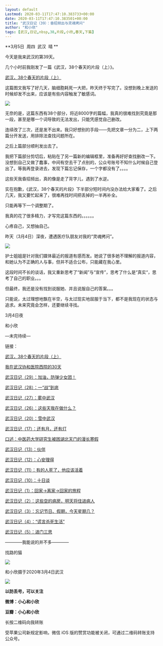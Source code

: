 ```yaml
---
layout: default
Lastmod: 2020-03-11T17:47:10.383733+00:00
date: 2020-03-11T17:47:10.383501+00:00
title: "武汉日记（39）：昏招频出与灵魂拷问"
author: "和小欣"
tags: [武汉,日记,nbsp,38,片段,小欣,春天,下篇]
---
```


**3月5日  周四  武汉  晴 **  

今天是我来武汉的第39天。

几个小时前我刚发了一篇《武汉，38个春天的片段（上）》。

[武汉，38个春天的片段（上）](http://mp.weixin.qq.com/s?__biz=MzA3NzQ3NTEwNQ==&mid=2651902462&idx=1&sn=a98bca50c6fcaf3e4047a4dfed3e1345&chksm=84b50db0b3c284a64fb46c597eac44c49ca5d874d8e69f1f6ffff8461e96d8903d52e20c98b4&scene=21#wechat_redirect)  

这篇图文我写了好几天，脑细胞耗死一大把，昨天终于写完了。没想到晚上发送的时候却发不出来，应该是有些内容触发了敏感词。

![](https://images.weserv.nl/?url=https%3A//mmbiz.qpic.cn/mmbiz_png/zJIL9v1Ym1UXANtsaC5Orh4YXeBWhXB914Giat1sw47WRE6zxGTk1cKJXnwRXghticFCN19HiadK3DRlib2dicTEA0A/640%3Fwx_fmt%3Dpng)

无奈的是，这篇东西有38个部分，将近8000字的篇幅，我真的很难找到究竟是那一段，甚至是哪一个词导致的无法发出，只能凭感觉自己删改。

连续改了三次，还是发不出来。我只好想别的手段——先把文章一分为二，上下两篇分开发送，用排除法查找问题所在。

之后上篇部分顺利发出去了。

我把下篇部分剪切后，粘贴在了另一篇新的编辑框里，准备再好好查找删改一下。没想到自己又做了蠢事，中间有空去干了点别的，公众号账号不知什么时候自己登出了。等我再登录进去，发现下篇忘记保存，一个字都没有了。。。。

这些天我昏招频出，真的像是走了背字儿，遇到了水逆。

实在抱歉，《武汉，38个春天的片段》下半部分短时间内没办法给大家看了。之后几天，我又要忙起来了，很难再找时间把丢掉的一半再补全。  

只能再等下一个调整期了。

我真的花了很多精力，才写完这篇东西的。。。。。。  

心疼自己，又想抽自己。

昨天（3月4日）深夜，遭遇医疗队朋友对我的“灵魂拷问”。

![](https://images.weserv.nl/?url=https%3A//mmbiz.qpic.cn/mmbiz_jpg/zJIL9v1Ym1XicRMwdQtzcNTprq1OXFDiaZ2sUtBQfkfFUZ59oaiaVpBGP9g6icAM4fM6kD8IUpqJpib9EN3f5U6ia6OQ/640%3Fwx_fmt%3Djpeg)

护士姐姐是针对我们媒体最近的报道有感而发。她说了很多她不理解的报道内容，和她认为不正确的人与事，但并不适合公布，只能藏在我心里。  

这段时间不长的谈话，我又重新思考了“新闻”与“宣传”，思考了什么是“真实“，思考了自己的职业。。。  

但最终，我还是没有找到说服她、并且说服自己的答案。。。

只能说，太过理想地飘在半空，与太过现实地屈服于当下，都不是我现在的状态与追求。未来究竟会怎样，还要继续寻找。  

3月4日夜  

和小欣  

—未完待续—

链接：

[武汉，38个春天的片段（上）](http://mp.weixin.qq.com/s?__biz=MzA3NzQ3NTEwNQ==&mid=2651902462&idx=1&sn=a98bca50c6fcaf3e4047a4dfed3e1345&chksm=84b50db0b3c284a64fb46c597eac44c49ca5d874d8e69f1f6ffff8461e96d8903d52e20c98b4&scene=21#wechat_redirect)  

[我在武汉协和医院西院的30天](http://mp.weixin.qq.com/s?__biz=MzA3NzQ3NTEwNQ==&mid=2651902395&idx=1&sn=c5dc3023c4a662d7bbeda2157a74af73&chksm=84b50df5b3c284e37e575bc86ec55bbefe600de7c9ea2df50006789586d466dcb7a455e42e27&scene=21#wechat_redirect)  

[武汉日记（29）：加油，防弹少女团！](http://mp.weixin.qq.com/s?__biz=MzA3NzQ3NTEwNQ==&mid=2651902352&idx=1&sn=7157e7a6c265618cb67c424c43c1f486&chksm=84b50ddeb3c284c88b105531a9fc730e58077b3ac1ed4f08d5345b8dc427ef75afe8ce58a6d2&scene=21#wechat_redirect)  

[武汉日记（28）：一“战”到底](http://mp.weixin.qq.com/s?__biz=MzA3NzQ3NTEwNQ==&mid=2651902335&idx=1&sn=a02052b81ea5326f4d625b53a6d38d33&chksm=84b50d31b3c284271aadaef8893539b4d8d7d56683a693db9ada324910b3ff8ef8f76ef484d8&scene=21#wechat_redirect)

[武汉日记（27）：雾中武汉](http://mp.weixin.qq.com/s?__biz=MzA3NzQ3NTEwNQ==&mid=2651902335&idx=2&sn=f3d0bda5108bf768c83b3fe5e8264cda&chksm=84b50d31b3c28427ea0b258c27ffe161f3d6b221d3c707b93cd86e4b923a3c2ee18380f99efb&scene=21#wechat_redirect)

[武汉日记（26）：这些天我在做什么？](http://mp.weixin.qq.com/s?__biz=MzA3NzQ3NTEwNQ==&mid=2651902335&idx=3&sn=d40fda1930f1e9d45cb9f144f9b7eff0&chksm=84b50d31b3c2842722b08bf8ef6b20de718fac4585afa0742df21bd35b928734c28dd886fbb0&scene=21#wechat_redirect)  

[武汉日记（20）：雪中武汉](http://mp.weixin.qq.com/s?__biz=MzA3NzQ3NTEwNQ==&mid=2651902301&idx=1&sn=f23b0ec763267b5a7739be8aaab850ac&chksm=84b50d13b3c2840571b5aec4c900979ac307379d7c12111ce5a2897662c7779f154700e9d4c4&scene=21#wechat_redirect)  

[武汉日记（17）：还有月，还有灯](http://mp.weixin.qq.com/s?__biz=MzA3NzQ3NTEwNQ==&mid=2651902257&idx=1&sn=e2862a20f458ef485a583931321ff6de&chksm=84b50d7fb3c284693ce2ddafada4ddfae12bed8fff799bc3c074aae5daa5a6a2f5c74c6bee4b&scene=21#wechat_redirect)  

[口述：中医药大学研究生被困湖北天门的漫长寒假](http://mp.weixin.qq.com/s?__biz=MzA3NzQ3NTEwNQ==&mid=2651902229&idx=1&sn=63e07bec458da32a5ba0118ee624b46b&chksm=84b50d5bb3c2844de005504da012addc3eab92476c67501e31a8179cc569dd3187ba4e359b42&scene=21#wechat_redirect)

[武汉日记（13）：伙伴](http://mp.weixin.qq.com/s?__biz=MzA3NzQ3NTEwNQ==&mid=2651902214&idx=1&sn=b3a3d0cebf2debe338e2ecbc9ba3bd48&chksm=84b50d48b3c2845e9d3d8281f7cae9e665e2f2c1a8d19e68a213d1aeef7b51f47e8bfe44ffbe&scene=21#wechat_redirect)  

[武汉日记（12）：心安理得](http://mp.weixin.qq.com/s?__biz=MzA3NzQ3NTEwNQ==&mid=2651902214&idx=2&sn=9a8e81ca4d02ee640ed695d1cb9b9d51&chksm=84b50d48b3c2845ea6449a25007f31d17a881dce2dbfd660f7619c5ba39cd59690ec702dcbba&scene=21#wechat_redirect)

[武汉日记（11）：有的人死了，他应该活着](http://mp.weixin.qq.com/s?__biz=MzA3NzQ3NTEwNQ==&mid=2651902197&idx=1&sn=e74e7b8a49102705061231239b4d9cdd&chksm=84b50cbbb3c285ad4f6c1eeff89ed8d577595beba5c707a05af753348ce53a53150db6cb0e6c&scene=21#wechat_redirect)  

[武汉日记（10）：十日谈](http://mp.weixin.qq.com/s?__biz=MzA3NzQ3NTEwNQ==&mid=2651902173&idx=1&sn=fb83c79485cd431d88b1b1df17e8cc21&chksm=84b50c93b3c285855e8c12fc5fbe7bd65a02607330221a0e05af619a3b1ea5b74b0ae3df4f1f&scene=21#wechat_redirect)  

[武汉日记（1）：回家→离家→回家的旅程](http://mp.weixin.qq.com/s?__biz=MzA3NzQ3NTEwNQ==&mid=2651902079&idx=1&sn=a3900580db009ce2424a15b059e6a1fd&chksm=84b50c31b3c285271756ae96b764310c79f4e921617897bd9c89476835dffec56d446e2d6a98&scene=21#wechat_redirect)  

[武汉日记（2）：这些空的病房，明天将住进病人](http://mp.weixin.qq.com/s?__biz=MzA3NzQ3NTEwNQ==&mid=2651902122&idx=2&sn=87376f3baba32b7912fd26f79f311d5f&chksm=84b50ce4b3c285f271484bc06bd0f1e0d186009c230af757ec6e96959949895eb332301e5cd7&scene=21#wechat_redirect)  

[武汉日记（3）：忘记节日、假期，今天星期几？](http://mp.weixin.qq.com/s?__biz=MzA3NzQ3NTEwNQ==&mid=2651902122&idx=1&sn=a7fda90e92927b5ce565932398812d0a&chksm=84b50ce4b3c285f2231ca90f9139555ba48bae66eb14085df0e0494ddd70a33305f071bf15e0&scene=21#wechat_redirect)  

[武汉日记（4）：“谎言杀死生活”](http://mp.weixin.qq.com/s?__biz=MzA3NzQ3NTEwNQ==&mid=2651902142&idx=2&sn=61d322a67a09c0a14bab96372e385f72&chksm=84b50cf0b3c285e6b653aa1ece68159cf0d3768b8653bf556241a0e20153dd0814d0331e0c6f&scene=21#wechat_redirect)  

[武汉日记（5）：进门三思](http://mp.weixin.qq.com/s?__biz=MzA3NzQ3NTEwNQ==&mid=2651902142&idx=1&sn=720b2ae63f5ef906d98a1e453e714f15&chksm=84b50cf0b3c285e6f8f943936c64f019e2856918f4eee5053ccd4a89dc388fd71e622bb2ade2&scene=21#wechat_redirect)  

————我能说的并不多————

找路的猫  

![](https://images.weserv.nl/?url=https%3A//mmbiz.qpic.cn/mmbiz_jpg/zJIL9v1Ym1UXANtsaC5Orh4YXeBWhXB98oYw3bChVzdFx1w7CZJqASZZZwpqTJPjg2Le9mu9iaiauiaGfYglcYuxg/640%3Fwx_fmt%3Djpeg)

和小欣摄于2020年3月4日武汉  

![](https://images.weserv.nl/?url=https%3A//mmbiz.qpic.cn/mmbiz_jpg/zJIL9v1Ym1Wm714LxSSjkxtiaQyZa2kiaSK29pDtbojB9Ebia187uQ8l0fq5WzOOflhND7kqgEzqIxCDeVl37EBLQ/640%3Fwx_fmt%3Djpeg)

**以防丢号，可以关注**  

**微博：小心和小欣**

**豆瓣：小心和小欣**

长按二维码向我转账

受苹果公司新规定影响，微信 iOS 版的赞赏功能被关闭，可通过二维码转账支持公众号。

